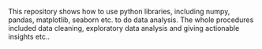 This repository shows how to use python libraries, including numpy, pandas, matplotlib, seaborn etc. to do data analysis. The whole procedures included data cleaning, exploratory data analysis and giving actionable insights etc..

